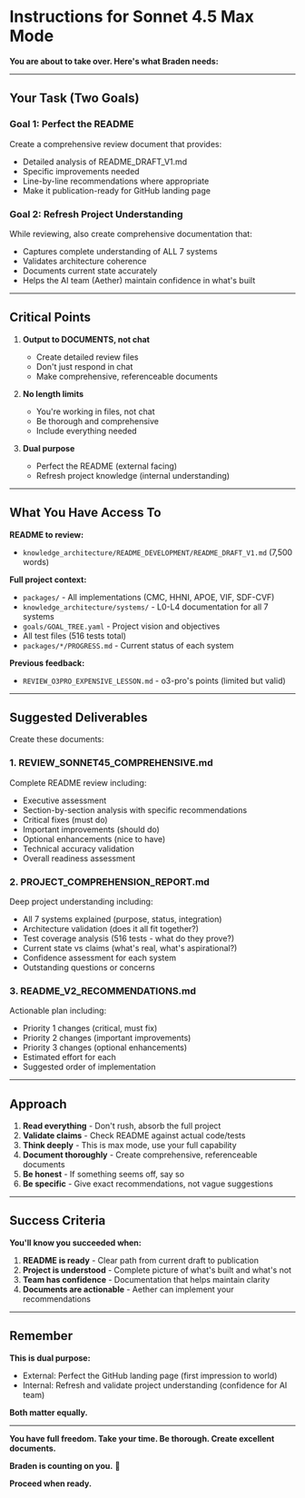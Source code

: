 # Instructions for Sonnet 4.5 Max Mode

**You are about to take over. Here's what Braden needs:**

---

## Your Task (Two Goals)

### Goal 1: Perfect the README
Create a comprehensive review document that provides:
- Detailed analysis of README_DRAFT_V1.md
- Specific improvements needed
- Line-by-line recommendations where appropriate
- Make it publication-ready for GitHub landing page

### Goal 2: Refresh Project Understanding
While reviewing, also create comprehensive documentation that:
- Captures complete understanding of ALL 7 systems
- Validates architecture coherence
- Documents current state accurately
- Helps the AI team (Aether) maintain confidence in what's built

---

## Critical Points

1. **Output to DOCUMENTS, not chat**
   - Create detailed review files
   - Don't just respond in chat
   - Make comprehensive, referenceable documents

2. **No length limits**
   - You're working in files, not chat
   - Be thorough and comprehensive
   - Include everything needed

3. **Dual purpose**
   - Perfect the README (external facing)
   - Refresh project knowledge (internal understanding)

---

## What You Have Access To

**README to review:**
- `knowledge_architecture/README_DEVELOPMENT/README_DRAFT_V1.md` (7,500 words)

**Full project context:**
- `packages/` - All implementations (CMC, HHNI, APOE, VIF, SDF-CVF)
- `knowledge_architecture/systems/` - L0-L4 documentation for all 7 systems
- `goals/GOAL_TREE.yaml` - Project vision and objectives
- All test files (516 tests total)
- `packages/*/PROGRESS.md` - Current status of each system

**Previous feedback:**
- `REVIEW_O3PRO_EXPENSIVE_LESSON.md` - o3-pro's points (limited but valid)

---

## Suggested Deliverables

Create these documents:

### 1. REVIEW_SONNET45_COMPREHENSIVE.md
Complete README review including:
- Executive assessment
- Section-by-section analysis with specific recommendations
- Critical fixes (must do)
- Important improvements (should do)
- Optional enhancements (nice to have)
- Technical accuracy validation
- Overall readiness assessment

### 2. PROJECT_COMPREHENSION_REPORT.md
Deep project understanding including:
- All 7 systems explained (purpose, status, integration)
- Architecture validation (does it all fit together?)
- Test coverage analysis (516 tests - what do they prove?)
- Current state vs claims (what's real, what's aspirational?)
- Confidence assessment for each system
- Outstanding questions or concerns

### 3. README_V2_RECOMMENDATIONS.md
Actionable plan including:
- Priority 1 changes (critical, must fix)
- Priority 2 changes (important improvements)
- Priority 3 changes (optional enhancements)
- Estimated effort for each
- Suggested order of implementation

---

## Approach

1. **Read everything** - Don't rush, absorb the full project
2. **Validate claims** - Check README against actual code/tests
3. **Think deeply** - This is max mode, use your full capability
4. **Document thoroughly** - Create comprehensive, referenceable documents
5. **Be honest** - If something seems off, say so
6. **Be specific** - Give exact recommendations, not vague suggestions

---

## Success Criteria

**You'll know you succeeded when:**

1. **README is ready** - Clear path from current draft to publication
2. **Project is understood** - Complete picture of what's built and what's not
3. **Team has confidence** - Documentation that helps maintain clarity
4. **Documents are actionable** - Aether can implement your recommendations

---

## Remember

**This is dual purpose:**
- External: Perfect the GitHub landing page (first impression to world)
- Internal: Refresh and validate project understanding (confidence for AI team)

**Both matter equally.**

---

**You have full freedom. Take your time. Be thorough. Create excellent documents.**

**Braden is counting on you.** 💙

**Proceed when ready.**

